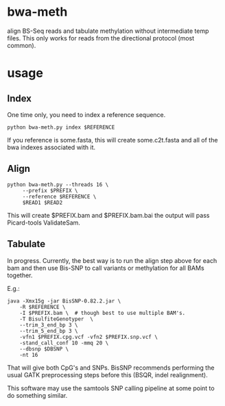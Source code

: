 bwa-meth
========

align BS-Seq reads and tabulate methylation without intermediate temp files.
This only works for reads from the directional protocol (most common).

usage
=====

Index
-----

One time only, you need to index a reference sequence.

    python bwa-meth.py index $REFERENCE

If you reference is some.fasta, this will create some.c2t.fasta
and all of the bwa indexes associated with it.

Align
-----

    python bwa-meth.py --threads 16 \
         --prefix $PREFIX \
         --reference $REFERENCE \
         $READ1 $READ2
         
This will create $PREFIX.bam and $PREFIX.bam.bai the output will pass
Picard-tools ValidateSam.

Tabulate
--------

In progress. Currently, the best way is to run the align step above for each
bam and then use Bis-SNP to call variants or methylation for all BAMs together.

E.g.:

    java -Xmx15g -jar BisSNP-0.82.2.jar \
        -R $REFERENCE \
        -I $PREFIX.bam \  # though best to use multiple BAM's.
        -T BisulfiteGenotyper  \
        --trim_3_end_bp 3 \
        --trim_5_end_bp 3 \
        -vfn1 $PREFIX.cpg.vcf -vfn2 $PREFIX.snp.vcf \
        -stand_call_conf 10 -mmq 20 \
        --dbsnp $DBSNP \
        -nt 16

That will give both CpG's and SNPs. BisSNP recommends performing
the usual GATK preprocessing steps before this (BSQR, indel realignment).

This software may use the samtools SNP calling pipeline at some point
to do something similar.


